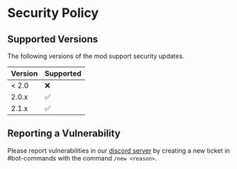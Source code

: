 # Security Policy

## Supported Versions

The following versions of the mod support security updates.

| Version | Supported          |
| ------- | ------------------ |
| < 2.0   | :x:                |
| 2.0.x   | :white_check_mark: |
| 2.1.x   | :white_check_mark: |

## Reporting a Vulnerability

Please report vulnerabilities in our [discord server](https://discord.gg/moulberry) by creating a new
ticket in #bot-commands with the command `/new <reason>`.
